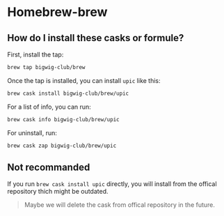 # Homebrew-brew

## How do I install these casks or formule?

First, install the tap:

```sh
brew tap bigwig-club/brew
```

Once the tap is installed, you can install `upic` like this:

```sh
brew cask install bigwig-club/brew/upic
```

For a list of info, you can run:

```sh
brew cask info bigwig-club/brew/upic
```

For uninstall, run:

```sh
brew cask zap bigwig-club/brew/upic
```

## Not recommanded

If you run `brew cask install upic` directly, you will install from the offical repository thich might be outdated.

> Maybe we will delete the cask from offical repository in the future.
